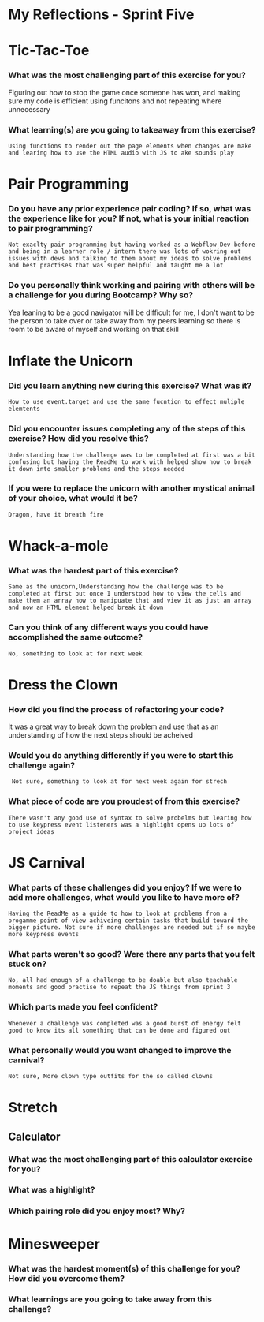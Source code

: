 # My Reflections - Sprint Five 


# Tic-Tac-Toe

### What was the most challenging part of this exercise for you?
  Figuring out how to stop the game once someone has won, and making sure my code is efficient using funcitons and not repeating where unnecessary


### What learning(s) are you going to takeaway from this exercise?
    Using functions to render out the page elements when changes are make and learing how to use the HTML audio with JS to ake sounds play


# Pair Programming

### Do you have any prior experience pair coding? If so, what was the experience like for you? If not, what is your initial reaction to pair programming?
    Not exaclty pair programming but having worked as a Webflow Dev before and being in a learner role / intern there was lots of wokring out issues with devs and talking to them about my ideas to solve problems and best practises that was super helpful and taught me a lot



### Do you personally think working and pairing with others will be a challenge for you during Bootcamp? Why so?
  Yea leaning to be a good navigator will be difficult for me, I don't want to be the person to take over or take away from my peers learning so there is room to be aware of myself and working on that skill



# Inflate the Unicorn

### Did you learn anything new during this exercise? What was it?
    How to use event.target and use the same fucntion to effect muliple elemtents



### Did you encounter issues completing any of the steps of this exercise? How did you resolve this?
    Understanding how the challenge was to be completed at first was a bit confusing but having the ReadMe to work with helped show how to break it down into smaller problems and the steps needed 



### If you were to replace the unicorn with another mystical animal of your choice, what would it be?
    Dragon, have it breath fire 



# Whack-a-mole

### What was the hardest part of this exercise?
    Same as the unicorn,Understanding how the challenge was to be completed at first but once I understood how to view the cells and make them an array how to manipuate that and view it as just an array and now an HTML element helped break it down



### Can you think of any different ways you could have accomplished the same outcome?
    No, something to look at for next week



# Dress the Clown

### How did you find the process of refactoring your code?
  It was a great way to break down the problem and use that as an understanding of how the next steps should be acheived 



### Would you do anything differently if you were to start this challenge again?
     Not sure, something to look at for next week again for strech



### What piece of code are you proudest of from this exercise?
    There wasn't any good use of syntax to solve probelms but learing how to use keypress event listeners was a highlight opens up lots of project ideas



# JS Carnival

### What parts of these challenges did you enjoy? If we were to add more challenges, what would you like to have more of?
    Having the ReadMe as a guide to how to look at problems from a progamme point of view achiveing certain tasks that build toward the bigger picture. Not sure if more challenges are needed but if so maybe more keypress events 



### What parts weren't so good? Were there any parts that you felt stuck on?
    No, all had enough of a challenge to be doable but also teachable moments and good practise to repeat the JS things from sprint 3



### Which parts made you feel confident?
    Whenever a challenge was completed was a good burst of energy felt good to know its all something that can be done and figured out



### What personally would you want changed to improve the carnival?
    Not sure, More clown type outfits for the so called clowns

# Stretch


## Calculator

### What was the most challenging part of this calculator exercise for you?



### What was a highlight?



### Which pairing role did you enjoy most? Why?



# Minesweeper

### What was the hardest moment(s) of this challenge for you? How did you overcome them?



### What learnings are you going to take away from this challenge?


